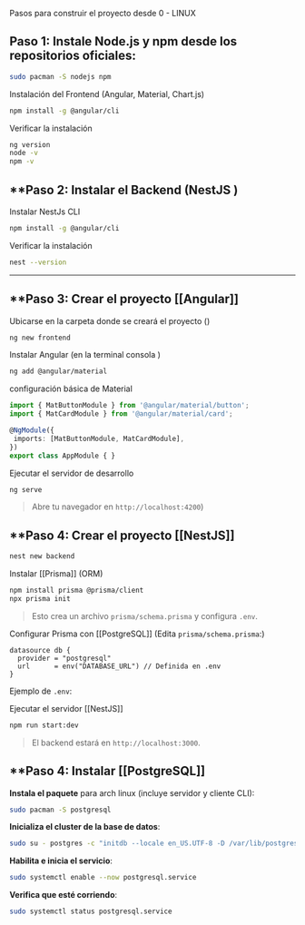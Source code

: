 
Pasos para construir el proyecto desde 0 - LINUX

##  **Paso 1: Instale Node.js y npm desde los repositorios oficiales:**

 ```bash
sudo pacman -S nodejs npm
 ```

Instalación del Frontend (Angular, Material, Chart.js)
 ```bash
 npm install -g @angular/cli
 ```
 
Verificar la instalación
 ```bash
ng version
node -v
npm -v
 ```

## **Paso 2: Instalar el Backend (NestJS )

Instalar NestJs CLI
 ```bash
 npm install -g @angular/cli
 ```

Verificar la instalación
 ```bash
nest --version
 ```

---
## **Paso 3: Crear el proyecto [[Angular]]

Ubicarse en la carpeta donde se creará el proyecto ()
 ```bash
ng new frontend
 ```

Instalar Angular (en la terminal consola  )
 ```bash
ng add @angular/material
 ```

configuración básica de Material
 ```typescript
import { MatButtonModule } from '@angular/material/button';
import { MatCardModule } from '@angular/material/card';

@NgModule({
  imports: [MatButtonModule, MatCardModule],
})
export class AppModule { }
 ```

Ejecutar el servidor de desarrollo
```bash
ng serve
 ```
>Abre tu navegador en `http://localhost:4200`)
## **Paso 4: Crear el proyecto [[NestJS]]

```bash
nest new backend
 ```

Instalar [[Prisma]] (ORM)
```bash
npm install prisma @prisma/client
npx prisma init
 ```
>Esto crea un archivo `prisma/schema.prisma` y configura `.env`.

Configurar Prisma con [[PostgreSQL]] (Edita `prisma/schema.prisma`:)
```env
datasource db {
  provider = "postgresql"
  url      = env("DATABASE_URL") // Definida en .env
}
 ```

Ejemplo de `.env`:

Ejecutar el servidor [[NestJS]]
```bash
npm run start:dev
 ```
>El backend estará en `http://localhost:3000`.

## **Paso 4: Instalar [[PostgreSQL]]

**Instala el paquete** para arch linux (incluye servidor y cliente CLI): 
```bash
sudo pacman -S postgresql
 ```

**Inicializa el cluster de la base de datos**:
```bash
sudo su - postgres -c "initdb --locale en_US.UTF-8 -D /var/lib/postgres/data"
 ```

**Habilita e inicia el servicio**:
```bash
sudo systemctl enable --now postgresql.service
 ```

**Verifica que esté corriendo**:
```bash
sudo systemctl status postgresql.service
 ```